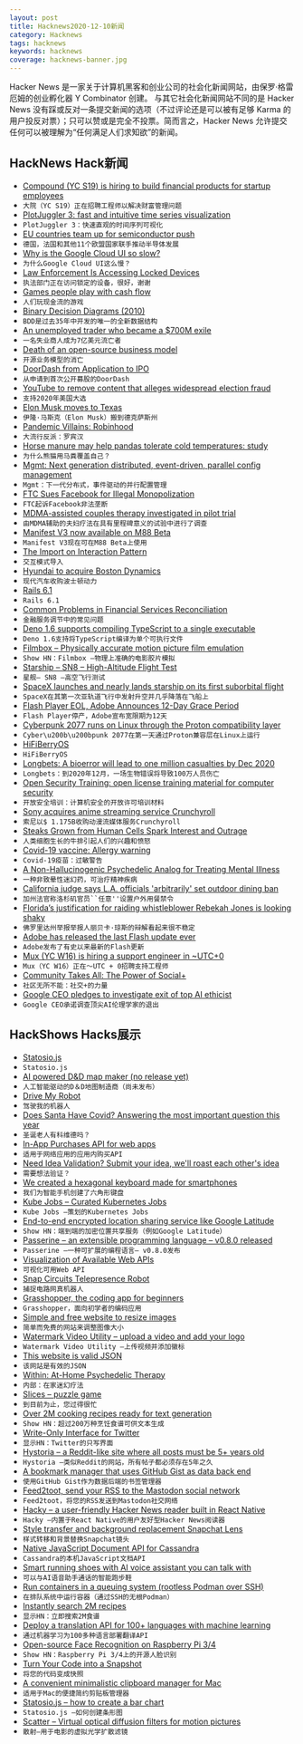 ```yaml
---
layout: post
title: Hacknews2020-12-10新闻
category: Hacknews
tags: hacknews
keywords: hacknews
coverage: hacknews-banner.jpg
---
```


Hacker News 是一家关于计算机黑客和创业公司的社会化新闻网站，由保罗·格雷厄姆的创业孵化器 Y Combinator 创建。
与其它社会化新闻网站不同的是 Hacker News 没有踩或反对一条提交新闻的选项（不过评论还是可以被有足够 Karma 的用户投反对票）；只可以赞或是完全不投票。简而言之，Hacker News 允许提交任何可以被理解为“任何满足人们求知欲”的新闻。

## HackNews Hack新闻


- [Compound (YC S19) is hiring to build financial products for startup employees](https://withcompound.com/careers)
- `大院（YC S19）正在招聘工程师以解决财富管理问题`
- [PlotJuggler 3: fast and intuitive time series visualization](https://github.com/facontidavide/PlotJuggler)
- `PlotJuggler 3：快速直观的时间序列可视化`
- [EU countries team up for semiconductor push](https://www.reuters.com/article/eu-tech-semiconductor-idUSKBN28H1HV)
- `德国，法国和其他11个欧盟国家联手推动半导体发展`
- [Why is the Google Cloud UI so slow?](https://www.debugbear.com/blog/slow-google-cloud-ui)
- `为什么Google Cloud UI这么慢？`
- [Law Enforcement Is Accessing Locked Devices](https://www.lawfareblog.com/law-enforcement-accessing-locked-devices-quite-well-thank-you)
- `执法部门正在访问锁定的设备，很好，谢谢`
- [Games people play with cash flow](https://commoncog.com/blog/cash-flow-games/)
- `人们玩现金流的游戏`
- [Binary Decision Diagrams (2010)](https://crypto.stanford.edu/pbc/notes/zdd/)
- `BDD是过去35年中开发的唯一的全新数据结构`
- [An unemployed trader who became a $700M exile](https://www.bloomberg.com/news/articles/2020-10-06/the-unemployed-trader-who-became-a-700-million-cum-ex-exile)
- `一名失业商人成为7亿美元流亡者`
- [Death of an open-source business model](https://joemorrison.medium.com/death-of-an-open-source-business-model-62bc227a7e9b)
- `开源业务模型的消亡`
- [DoorDash from Application to IPO](https://blog.ycombinator.com/doordash-from-application-to-ipo/)
- `从申请到首次公开募股的DoorDash`
- [YouTube to remove content that alleges widespread election fraud](https://blog.youtube/news-and-events/supporting-the-2020-us-election)
- `支持2020年美国大选`
- [Elon Musk moves to Texas](https://www.ktvu.com/news/tesla-ceo-elon-musk-critical-of-california-leaves-the-state-and-moves-to-texas)
- `伊隆·马斯克（Elon Musk）搬到德克萨斯州`
- [Pandemic Villains: Robinhood](https://taibbi.substack.com/p/pandemic-villains-robinhood)
- `大流行反派：罗宾汉`
- [Horse manure may help pandas tolerate cold temperatures: study](https://www.nytimes.com/2020/12/07/science/pandas-horse-poop.html)
- `为什么熊猫用马粪覆盖自己？`
- [Mgmt: Next generation distributed, event-driven, parallel config management](https://github.com/purpleidea/mgmt)
- `Mgmt：下一代分布式，事件驱动的并行配置管理`
- [FTC Sues Facebook for Illegal Monopolization](https://www.ftc.gov/news-events/press-releases/2020/12/ftc-sues-facebook-illegal-monopolization)
- `FTC起诉Facebook非法垄断`
- [MDMA-assisted couples therapy investigated in pilot trial](https://newatlas.com/health-wellbeing/mdma-assisted-couples-therapy-ptsd-cbct-pilot-trial-maps/)
- `由MDMA辅助的夫妇疗法在具有里程碑意义的试验中进行了调查`
- [Manifest V3 now available on M88 Beta](https://blog.chromium.org/2020/12/manifest-v3-now-available-on-m88-beta.html)
- `Manifest V3现在可在M88 Beta上使用`
- [The Import on Interaction Pattern](https://addyosmani.com/blog/import-on-interaction/)
- `交互模式导入`
- [Hyundai to acquire Boston Dynamics](https://www.therobotreport.com/hyundai-acquires-boston-dynamics-for-921m/)
- `现代汽车收购波士顿动力`
- [Rails 6.1](https://weblog.rubyonrails.org/2020/12/9/Rails-6-1-0-release/)
- `Rails 6.1`
- [Common Problems in Financial Services Reconciliation](https://kunle.app/dec-2020-financial-reconciliation.html)
- `金融服务调节中的常见问题`
- [Deno 1.6 supports compiling TypeScript to a single executable](https://github.com/denoland/deno/issues/986#issuecomment-740756795)
- `Deno 1.6支持将TypeScript编译为单个可执行文件`
- [Filmbox – Physically accurate motion picture film emulation](https://videovillage.co/filmbox/)
- `Show HN：Filmbox –物理上准确的电影胶片模拟`
- [Starship – SN8 – High-Altitude Flight Test](https://www.youtube.com/watch?v=ap-BkkrRg-o&feature=emb_logo)
- `星舰– SN8 –高空飞行测试`
- [SpaceX launches and nearly lands starship on its first suborbital flight](https://www.wired.com/story/spacex-launches-and-crashes-its-starship-mars-rocket/)
- `SpaceX在其第一次亚轨道飞行中发射升空并几乎降落在飞船上`
- [Flash Player EOL, Adobe Announces 12-Day Grace Period](https://datahorde.org/?p=1856)
- `Flash Player停产，Adobe宣布宽限期为12天`
- [Cyberpunk 2077 runs on Linux through the Proton compatibility layer](https://twitter.com/Plagman2/status/1336777322607734784)
- `Cyber\u200b\u200bpunk 2077在第一天通过Proton兼容层在Linux上运行`
- [HiFiBerryOS](https://github.com/hifiberry/hifiberry-os/)
- `HiFiBerryOS`
- [Longbets: A bioerror will lead to one million casualties by Dec 2020](https://longbets.org/9/)
- `Longbets：到2020年12月，一场生物错误将导致100万人员伤亡`
- [Open Security Training: open license training material for computer security](https://opensecuritytraining.info/)
- `开放安全培训：计算机安全的开放许可培训材料`
- [Sony acquires anime streaming service Crunchyroll](https://www.polygon.com/2020/12/9/21547657/sonys-funimation-acquires-crunchyroll-deal-price-watching-anime)
- `索尼以$ 1.175B收购动漫流媒体服务Crunchyroll`
- [Steaks Grown from Human Cells Spark Interest and Outrage](https://www.nytimes.com/2020/12/07/arts/design/Ouroboros-Steak-design-museum.html)
- `人类细胞生长的牛排引起人们的兴趣和愤怒`
- [Covid-19 vaccine: Allergy warning](https://www.bbc.com/news/health-55244122)
- `Covid-19疫苗：过敏警告`
- [A Non-Hallucinogenic Psychedelic Analog for Treating Mental Illness](https://chemistry.ucdavis.edu/news/non-hallucinogenic-psychedelic-analog-treating-mental-illness)
- `一种非致晕性迷幻药，可治疗精神疾病`
- [California judge says L.A. officials 'arbitrarily' set outdoor dining ban](https://www.politico.com/states/california/story/2020/12/08/california-judge-says-la-officials-arbitrarily-set-outdoor-dining-ban-9424881)
- `加州法官称洛杉矶官员``任意''设置户外用餐禁令`
- [Florida’s justification for raiding whistleblower Rebekah Jones is looking shaky](https://www.theverge.com/2020/12/9/22166012/florida-raid-rebekah-jones-covid-19-data-dashboard)
- `佛罗里达州举报举报人丽贝卡·琼斯的辩解看起来很不稳定`
- [Adobe has released the last Flash update ever](https://www.theverge.com/2020/12/9/22166160/adobe-last-flash-player-update-support-ending-december)
- `Adobe发布了有史以来最新的Flash更新`
- [Mux (YC W16) is hiring a support engineer in ~UTC+0](https://mux.com/jobs?hnj=ldn)
- `Mux（YC W16）正在〜UTC + 0招聘支持工程师`
- [Community Takes All: The Power of Social+](https://a16z.com/2020/12/07/social-strikes-back-social-plus/)
- `社区无所不能：社交+的力量`
- [Google CEO pledges to investigate exit of top AI ethicist](https://www.axios.com/sundar-pichai-memo-timnit-gebru-exit-18b0efb0-5bc3-41e6-ac28-2956732ed78b.html)
- `Google CEO承诺调查顶尖AI伦理学家的退出`


## HackShows Hacks展示

- [ Statosio.js](https://d3.statosio.com)
- `Statosio.js`
- [ AI powered D&D map maker (no release yet)](https://www.dungeonalchemist.com)
- `人工智能驱动的D＆D地图制造商（尚未发布）`
- [ Drive My Robot](http://teleportconnect.com/teleport.html)
- `驾驶我的机器人`
- [ Does Santa Have Covid? Answering the most important question this year](https://www.doessantahavecovid.com/)
- `圣诞老人有科维德吗？`
- [ In-App Purchases API for web apps](https://www.outpan.com/docs/monetization/in-app-purchases)
- `适用于网络应用的应用内购买API`
- [ Need Idea Validation? Submit your idea, we'll roast each other's idea](http://roastmyidea.com/)
- `需要想法验证？`
- [ We created a hexagonal keyboard made for smartphones](https://typewise.app/?ref=hackernews)
- `我们为智能手机创建了六角形键盘`
- [ Kube Jobs – Curated Kubernetes Jobs](https://kubejobs.io)
- `Kube Jobs –策划的Kubernetes Jobs`
- [ End-to-end encrypted location sharing service like Google Latitude](https://www.zood.xyz/)
- `Show HN：端到端的加密位置共享服务（例如Google Latitude）`
- [ Passerine – an extensible programming language – v0.8.0 released](https://github.com/vrtbl/passerine)
- `Passerine –一种可扩展的编程语言– v0.8.0发布`
- [ Visualization of Available Web APIs](https://wwwperiodictable.surge.sh/?hn4)
- `可视化可用Web API`
- [ Snap Circuits Telepresence Robot](https://www.instructables.com/DIY-Telepresence-Robot/)
- `捕捉电路网真机器人`
- [ Grasshopper, the coding app for beginners](https://grasshopper.app/)
- `Grasshopper，面向初学者的编码应用`
- [ Simple and free website to resize images](https://www.simpleimageeditor.com/)
- `简单而免费的网站来调整图像大小`
- [ Watermark Video Utility – upload a video and add your logo](https://shotstack.io/demo/watermarker/)
- `Watermark Video Utility –上传视频并添加徽标`
- [ This website is valid JSON](https://webdatarender.com/)
- `该网站是有效的JSON`
- [ Within: At-Home Psychedelic Therapy](http://TryWithin.com)
- `内部：在家迷幻疗法`
- [ Slices – puzzle game](http://slices.ovh/?puzzles)
- `到目前为止，您过得很忙`
- [ Over 2M cooking recipes ready for text generation](https://github.com/Glorf/recipenlg)
- `Show HN：超过200万种烹饪食谱可供文本生成`
- [ Write-Only Interface for Twitter](https://typefully.app/)
- `显示HN：Twitter的只写界面`
- [ Hystoria – a Reddit-like site where all posts must be 5+ years old](https://hystoria.100millionbooks.org)
- `Hystoria –类似Reddit的网站，所有帖子都必须存在5年之久`
- [ A bookmark manager that uses GitHub Gist as data back end](https://bookmark.wtf/9803bde974539a8992c0515b28db439b)
- `使用GitHub Gist作为数据后端的书签管理器`
- [ Feed2toot, send your RSS to the Mastodon social network](https://gitlab.com/chaica/feed2toot/)
- `Feed2toot，将您的RSS发送到Mastodon社交网络`
- [ Hacky – a user-friendly Hacker News reader built in React Native](https://apps.apple.com/us/app/dark-hacker-news/id1459946382?)
- `Hacky –内置于React Native的用户友好型Hacker News阅读器`
- [ Style transfer and background replacement Snapchat Lens](https://heartbeat.fritz.ai/combining-style-transfer-with-background-replacement-in-lens-studio-with-fritz-ai-and-snapml-5f51ede9789)
- `样式转移和背景替换Snapchat镜头`
- [ Native JavaScript Document API for Cassandra](https://stargate.io/2020/12/09/announcing-stargate-10-ga-rest-graphql-schemaless-json-for-your-cassandra-development.html)
- `Cassandra的本机JavaScript文档API`
- [ Smart running shoes with AI voice assistant you can talk with](http://whoashoes.co/)
- `可以与AI语音助手通话的智能跑步鞋`
- [ Run containers in a queuing system (rootless Podman over SSH)](https://github.com/eriksjolund/slurm-container-cluster)
- `在排队系统中运行容器（通过SSH的无根Podman）`
- [ Instantly search 2M recipes](https://recipe-search.typesense.org/)
- `显示HN：立即搜索2M食谱`
- [ Deploy a translation API for 100+ languages with machine learning](https://github.com/cortexlabs/cortex/tree/translator-example/examples/model-caching/python/translator)
- `通过机器学习为100多种语言部署翻译API`
- [ Open-source Face Recognition on Raspberry Pi 3/4](https://github.com/SharpAI/DeepCamera)
- `Show HN：Raspberry Pi 3/4上的开源人脸识别`
- [ Turn Your Code into a Snapshot](https://codeshotapp.com/)
- `将您的代码变成快照`
- [ A convenient minimalistic clipboard manager for Mac](https://github.com/prashantgupta24/go-clip)
- `适用于Mac的便捷简约剪贴板管理器`
- [ Statosio.js – how to create a bar chart](https://d3.statosio.com/tutorials/simple-bar-chart.html)
- `Statosio.js –如何创建条形图`
- [ Scatter – Virtual optical diffusion filters for motion pictures](https://videovillage.co/scatter/)
- `散射–用于电影的虚拟光学扩散滤镜`

